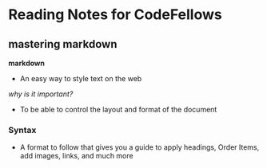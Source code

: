 # Reading Notes for CodeFellows

## mastering markdown
**markdown**
 - An easy way to style text on the web
 
 *why is it important?*
 
 - To be able to control the layout and format of the document
  
  ### Syntax
   - A format to follow that gives you a guide to apply headings, Order Items, add images, links, and much more
   
   


 
